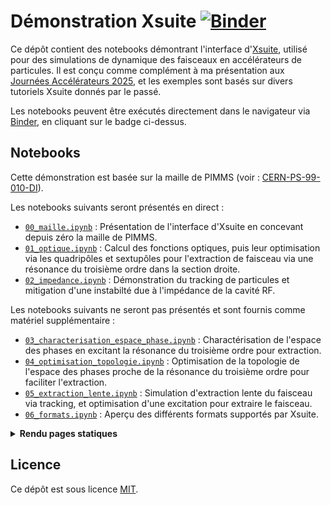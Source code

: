# Démonstration Xsuite [![Binder](https://mybinder.org/badge_logo.svg)](https://mybinder.org/v2/gh/fsoubelet/Journees_Accelerateurs/HEAD)

Ce dépôt contient des notebooks démontrant l'interface d'[Xsuite](https://xsuite.readthedocs.io/en/latest/), utilisé pour des simulations de dynamique des faisceaux en accélérateurs de particules.
Il est conçu comme complément à ma présentation aux [Journées Accélérateurs 2025](https://indico.ijclab.in2p3.fr/event/11661/), et les exemples sont basés sur divers tutoriels Xsuite donnés par le passé.

Les notebooks peuvent être exécutés directement dans le navigateur via [Binder](https://mybinder.org/), en cliquant sur le badge ci-dessus.

## Notebooks

Cette démonstration est basée sur la maille de PIMMS (voir : [CERN-PS-99-010-DI](https://cds.cern.ch/record/385378/)).

Les notebooks suivants seront présentés en direct :

- [`00_maille.ipynb`](00_maille.ipynb) : Présentation de l'interface d'Xsuite en concevant depuis zéro la maille de PIMMS.
- [`01_optique.ipynb`](01_optique.ipynb) : Calcul des fonctions optiques, puis leur optimisation via les quadripôles et sextupôles pour l'extraction de faisceau via une résonance du troisième ordre dans la section droite.
- [`02_impedance.ipynb`](02_impedance.ipynb) : Démonstration du tracking de particules et mitigation d'une instabilté due à l'impédance de la cavité RF.

Les notebooks suivants ne seront pas présentés et sont fournis comme matériel supplémentaire :

- [`03_characterisation_espace_phase.ipynb`](extras/03_characterisation_espace_phase.ipynb) : Charactérisation de l'espace des phases en excitant la résonance du troisième ordre pour extraction.
- [`04_optimisation_topologie.ipynb`](extras/04_optimisation_topologie.ipynb) : Optimisation de la topologie de l'espace des phases proche de la résonance du troisième ordre pour faciliter l'extraction.
- [`05_extraction_lente.ipynb`](extras/05_extraction_lente.ipynb) : Simulation d'extraction lente du faisceau via tracking, et optimisation d'une excitation pour extraire le faisceau.
- [`06_formats.ipynb`](extras/06_formats.ipynb) : Aperçu des différents formats supportés par Xsuite.

<details> <summary><b>Rendu pages statiques</b></summary>

Un rendu HTML des notebooks est disponible en ligne via l'espace GitHub Pages de ce dépôt.
Les notebooks post-exécution sont accessibles aux liens suivants :

- [00_maille.ipynb](https://fsoubelet.github.io/Journees_Accelerateurs/00_maille.html)
- [01_optique.ipynb](https://fsoubelet.github.io/Journees_Accelerateurs/01_optique.html)
- [02_impedance.ipynb](https://fsoubelet.github.io/Journees_Accelerateurs/02_impedance.html)
- [03_characterisation_espace_phase.ipynb](https://fsoubelet.github.io/Journees_Accelerateurs/03_characterisation_espace_phase.html)
- [04_optimisation_topologie.ipynb](https://fsoubelet.github.io/Journees_Accelerateurs/04_optimisation_topologie.html)
- [05_extraction_lente.ipynb](https://fsoubelet.github.io/Journees_Accelerateurs/05_extraction_lente.html)

</details>

## Licence

Ce dépôt est sous licence [MIT](LICENSE).
